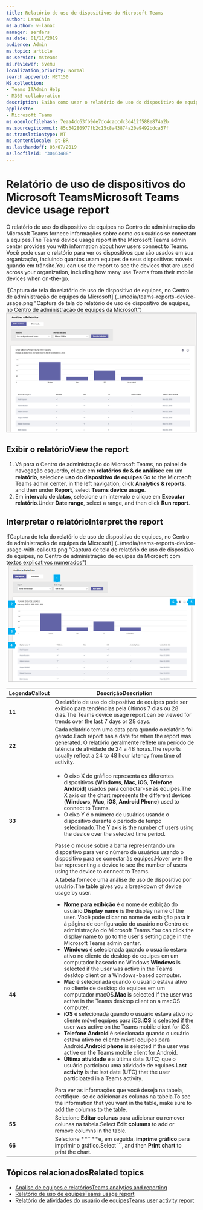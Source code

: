 ```yaml
---
title: Relatório de uso de dispositivos do Microsoft Teams
author: LanaChin
ms.author: v-lanac
manager: serdars
ms.date: 01/11/2019
audience: Admin
ms.topic: article
ms.service: msteams
ms.reviewer: svemu
localization_priority: Normal
search.appverid: MET150
MS.collection:
- Teams_ITAdmin_Help
- M365-collaboration
description: Saiba como usar o relatório de uso do dispositivo de equipes no Centro de administração do Microsoft Teams para ver como os usuários em sua organização se conectam a equipes.
appliesto:
- Microsoft Teams
ms.openlocfilehash: 7eaa4dc63fb9de7dc4caccdc3d412f588e874a2b
ms.sourcegitcommit: 85c34280977fb2c15c8a43874a20e9492bdca57f
ms.translationtype: MT
ms.contentlocale: pt-BR
ms.lasthandoff: 03/07/2019
ms.locfileid: "30463488"
---
```

# <a name="microsoft-teams-device-usage-report"></a><span data-ttu-id="5aef7-103">Relatório de uso de dispositivos do Microsoft Teams</span><span class="sxs-lookup"><span data-stu-id="5aef7-103">Microsoft Teams device usage report</span></span>

<span data-ttu-id="5aef7-104">O relatório de uso do dispositivo de equipes no Centro de administração do Microsoft Teams fornece informações sobre como os usuários se conectam a equipes.</span><span class="sxs-lookup"><span data-stu-id="5aef7-104">The Teams device usage report in the Microsoft Teams admin center provides you with information about how users connect to Teams.</span></span> <span data-ttu-id="5aef7-105">Você pode usar o relatório para ver os dispositivos que são usados em sua organização, incluindo quantos usam equipes de seus dispositivos móveis quando em trânsito.</span><span class="sxs-lookup"><span data-stu-id="5aef7-105">You can use the report to see the devices that are used across your organization, including how many use Teams from their mobile devices when on-the-go.</span></span>  

<span data-ttu-id="5aef7-106">![Captura de tela do relatório de uso de dispositivo de equipes, no Centro de administração de equipes da Microsoft] (../media/teams-reports-device-usage.png "Captura de tela do relatório de uso de dispositivo de equipes, no Centro de administração de equipes da Microsoft")</span><span class="sxs-lookup"><span data-stu-id="5aef7-106">![Screen shot of the Teams device usage report in the Microsoft Teams admin center](../media/teams-reports-device-usage.png "Screen shot of the Teams device usage report in the Microsoft Teams admin center")</span></span>

## <a name="view-the-report"></a><span data-ttu-id="5aef7-107">Exibir o relatório</span><span class="sxs-lookup"><span data-stu-id="5aef7-107">View the report</span></span>

1. <span data-ttu-id="5aef7-108">Vá para o Centro de administração do Microsoft Teams, no painel de navegação esquerdo, clique em **relatórios de & de análise**e em um **relatório**, selecione **uso do dispositivo de equipes**.</span><span class="sxs-lookup"><span data-stu-id="5aef7-108">Go to the Microsoft Teams admin center, in the left navigation, click **Analytics & reports**, and then under **Report**, select **Teams device usage**.</span></span> 
2. <span data-ttu-id="5aef7-109">Em **intervalo de datas**, selecione um intervalo e clique em **Executar relatório**.</span><span class="sxs-lookup"><span data-stu-id="5aef7-109">Under **Date range**, select a range, and then click **Run report**.</span></span> 

## <a name="interpret-the-report"></a><span data-ttu-id="5aef7-110">Interpretar o relatório</span><span class="sxs-lookup"><span data-stu-id="5aef7-110">Interpret the report</span></span>

<span data-ttu-id="5aef7-111">![Captura de tela do relatório de uso de dispositivo de equipes, no Centro de administração de equipes da Microsoft] (../media/teams-reports-device-usage-with-callouts.png "Captura de tela do relatório de uso de dispositivo de equipes, no Centro de administração de equipes da Microsoft com textos explicativos numerados")</span><span class="sxs-lookup"><span data-stu-id="5aef7-111">![Screen shot of the Teams device usage report in the Microsoft Teams admin center](../media/teams-reports-device-usage-with-callouts.png "Screen shot of the Teams device usage report in the Microsoft Teams admin center with numbered callouts")</span></span>

|<span data-ttu-id="5aef7-112">Legenda</span><span class="sxs-lookup"><span data-stu-id="5aef7-112">Callout</span></span> |<span data-ttu-id="5aef7-113">Descrição</span><span class="sxs-lookup"><span data-stu-id="5aef7-113">Description</span></span>  |
|--------|-------------|
|<span data-ttu-id="5aef7-114">**1**</span><span class="sxs-lookup"><span data-stu-id="5aef7-114">**1**</span></span>   |<span data-ttu-id="5aef7-115">O relatório de uso do dispositivo de equipes pode ser exibido para tendências pela últimos 7 dias ou 28 dias.</span><span class="sxs-lookup"><span data-stu-id="5aef7-115">The Teams device usage report can be viewed for trends over the last 7 days or 28 days.</span></span>  |
|<span data-ttu-id="5aef7-116">**2**</span><span class="sxs-lookup"><span data-stu-id="5aef7-116">**2**</span></span>   |<span data-ttu-id="5aef7-117">Cada relatório tem uma data para quando o relatório foi gerado.</span><span class="sxs-lookup"><span data-stu-id="5aef7-117">Each report has a date for when the report was generated.</span></span> <span data-ttu-id="5aef7-118">O relatório geralmente reflete um período de latência de atividade de 24 a 48 horas.</span><span class="sxs-lookup"><span data-stu-id="5aef7-118">The reports usually reflect a 24 to 48 hour latency from time of activity.</span></span> |
|<span data-ttu-id="5aef7-119">**3**</span><span class="sxs-lookup"><span data-stu-id="5aef7-119">**3**</span></span>   |<ul><li><span data-ttu-id="5aef7-120">O eixo X do gráfico representa os diferentes dispositivos (**Windows**, **Mac**, **iOS**, **Telefone Android**) usados para conectar-se às equipes.</span><span class="sxs-lookup"><span data-stu-id="5aef7-120">The X axis on the chart represents the different devices (**Windows**, **Mac**, **iOS**, **Android Phone**) used to connect to Teams.</span></span> </li><li><span data-ttu-id="5aef7-121">O eixo Y é o número de usuários usando o dispositivo durante o período de tempo selecionado.</span><span class="sxs-lookup"><span data-stu-id="5aef7-121">The Y axis is the number of users using the device over the selected time period.</span></span></li> </ul><span data-ttu-id="5aef7-122">Passe o mouse sobre a barra representando um dispositivo para ver o número de usuários usando o dispositivo para se conectar às equipes.</span><span class="sxs-lookup"><span data-stu-id="5aef7-122">Hover over the bar representing a device to see the number of users using the device to connect to Teams.</span></span>|
|<span data-ttu-id="5aef7-123">**4**</span><span class="sxs-lookup"><span data-stu-id="5aef7-123">**4**</span></span>   |<span data-ttu-id="5aef7-124">A tabela fornece uma análise de uso de dispositivo por usuário.</span><span class="sxs-lookup"><span data-stu-id="5aef7-124">The table gives you a breakdown of device usage by user.</span></span> <ul><li><span data-ttu-id="5aef7-125">**Nome para exibição** é o nome de exibição do usuário.</span><span class="sxs-lookup"><span data-stu-id="5aef7-125">**Display name** is the display name of the user.</span></span> <span data-ttu-id="5aef7-126">Você pode clicar no nome de exibição para ir à página de configuração do usuário no Centro de administração do Microsoft Teams.</span><span class="sxs-lookup"><span data-stu-id="5aef7-126">You can click the display name to go to the user's setting page in the Microsoft Teams admin center.</span></span> </li><li><span data-ttu-id="5aef7-127">**Windows** é selecionada quando o usuário estava ativo no cliente de desktop do equipes em um computador baseado no Windows.</span><span class="sxs-lookup"><span data-stu-id="5aef7-127">**Windows** is selected if the user was active in the Teams desktop client on a Windows-based computer.</span></span></li><li><span data-ttu-id="5aef7-128">**Mac** é selecionada quando o usuário estava ativo no cliente de desktop do equipes em um computador macOS.</span><span class="sxs-lookup"><span data-stu-id="5aef7-128">**Mac** is selected if the user was active in the Teams desktop client on a macOS computer.</span></span> </li> <li><span data-ttu-id="5aef7-129">**iOS** é selecionada quando o usuário estava ativo no cliente móvel equipes para iOS.</span><span class="sxs-lookup"><span data-stu-id="5aef7-129">**iOS** is selected if the user was active on the Teams mobile client for iOS.</span></span></li><li><span data-ttu-id="5aef7-130">**Telefone Android** é selecionada quando o usuário estava ativo no cliente móvel equipes para Android.</span><span class="sxs-lookup"><span data-stu-id="5aef7-130">**Android phone** is selected if the user was active on the Teams mobile client for Android.</span></span> <li><span data-ttu-id="5aef7-131">**Última atividade** é a última data (UTC) que o usuário participou uma atividade de equipes.</span><span class="sxs-lookup"><span data-stu-id="5aef7-131">**Last activity** is the last date (UTC) that the user participated in a Teams activity.</span></span></li> </ul> <span data-ttu-id="5aef7-132">Para ver as informações que você deseja na tabela, certifique-se de adicionar as colunas na tabela.</span><span class="sxs-lookup"><span data-stu-id="5aef7-132">To see the information that you want in the table, make sure to add the columns to the table.</span></span> |
|<span data-ttu-id="5aef7-133">**5**</span><span class="sxs-lookup"><span data-stu-id="5aef7-133">**5**</span></span>   |<span data-ttu-id="5aef7-134">Selecione **Editar colunas** para adicionar ou remover colunas na tabela.</span><span class="sxs-lookup"><span data-stu-id="5aef7-134">Select **Edit columns** to add or remove columns in the table.</span></span> |
|<span data-ttu-id="5aef7-135">**6**</span><span class="sxs-lookup"><span data-stu-id="5aef7-135">**6**</span></span>   |<span data-ttu-id="5aef7-136">Selecione **˙˙˙**e, em seguida, **imprime gráfico** para imprimir o gráfico.</span><span class="sxs-lookup"><span data-stu-id="5aef7-136">Select **˙˙˙**, and then **Print chart** to print the chart.</span></span> |

## <a name="related-topics"></a><span data-ttu-id="5aef7-137">Tópicos relacionados</span><span class="sxs-lookup"><span data-stu-id="5aef7-137">Related topics</span></span>
- [<span data-ttu-id="5aef7-138">Análise de equipes e relatórios</span><span class="sxs-lookup"><span data-stu-id="5aef7-138">Teams analytics and reporting</span></span>](teams-reporting-reference.md)
- [<span data-ttu-id="5aef7-139">Relatório de uso de equipes</span><span class="sxs-lookup"><span data-stu-id="5aef7-139">Teams usage report</span></span>](teams-usage-report.md)
- [<span data-ttu-id="5aef7-140">Relatório de atividades do usuário de equipes</span><span class="sxs-lookup"><span data-stu-id="5aef7-140">Teams user activity report</span></span>](user-activity-report.md)